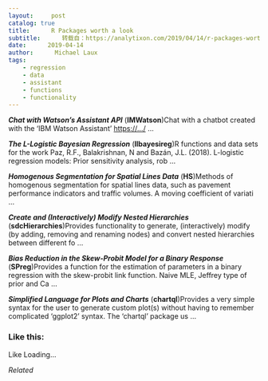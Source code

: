 ```yaml
---
layout:     post
catalog: true
title:      R Packages worth a look
subtitle:      转载自：https://analytixon.com/2019/04/14/r-packages-worth-a-look-1485/
date:      2019-04-14
author:      Michael Laux
tags:
    - regression
    - data
    - assistant
    - functions
    - functionality
---
```


***Chat with Watson’s Assistant API*** (**IMWatson**)Chat with a chatbot created with the ‘IBM Watson Assistant’ <https://…/> …

***The L-Logistic Bayesian Regression*** (**llbayesireg**)R functions and data sets for the work Paz, R.F., Balakrishnan, N and Bazán, J.L. (2018). L-logistic regression models: Prior sensitivity analysis, rob …

***Homogenous Segmentation for Spatial Lines Data*** (**HS**)Methods of homogenous segmentation for spatial lines data, such as pavement performance indicators and traffic volumes. A moving coefficient of variati …

***Create and (Interactively) Modify Nested Hierarchies*** (**sdcHierarchies**)Provides functionality to generate, (interactively) modify (by adding, removing and renaming nodes) and convert nested hierarchies between different fo …

***Bias Reduction in the Skew-Probit Model for a Binary Response*** (**SPreg**)Provides a function for the estimation of parameters in a binary regression with the skew-probit link function. Naive MLE, Jeffrey type of prior and Ca …

***Simplified Language for Plots and Charts*** (**chartql**)Provides a very simple syntax for the user to generate custom plot(s) without having to remember complicated ‘ggplot2’ syntax. The ‘chartql’ package us …





### Like this:

Like Loading...


*Related*

